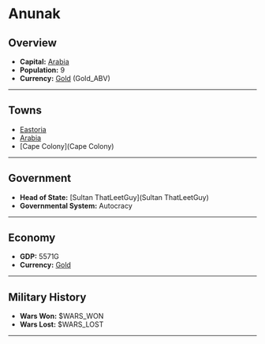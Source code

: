 # Anunak

## Overview

- **Capital:** [Arabia](Arabia)
- **Population:** 9
- **Currency:** [Gold](Gold) (Gold_ABV)

---

## Towns

- [Eastoria](Eastoria)
- [Arabia](Arabia)
- [Cape Colony](Cape Colony)

---

## Government

- **Head of State:** [Sultan ThatLeetGuy](Sultan ThatLeetGuy)
- **Governmental System:** Autocracy

---

## Economy

- **GDP:** 5571G
- **Currency:** [Gold](Gold)

---

## Military History

- **Wars Won:** $WARS_WON
- **Wars Lost:** $WARS_LOST

---

